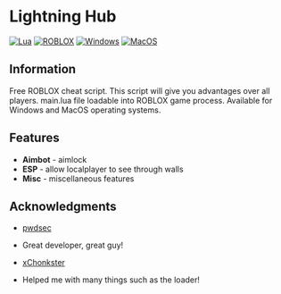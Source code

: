 # Lightning Hub
[![Lua](https://img.shields.io/badge/language-Lua-blue?style=plastic)](https://en.wikipedia.org/wiki/Lua_(programming_language)) 
[![ROBLOX](https://img.shields.io/badge/platform-ROBLOX-red?style=plastic)](https://en.wikipedia.org/wiki/Roblox)
[![Windows](https://img.shields.io/badge/platform-Windows-blue.svg?style=plastic)](https://en.wikipedia.org/wiki/Microsoft_Windows)
[![MacOS](https://img.shields.io/badge/platform-MacOS-lightgrey.svg?style=plastic)](https://en.wikipedia.org/wiki/MacOS) 

## Information
Free ROBLOX cheat script. This script will give you advantages over all players. main.lua file loadable into ROBLOX game process. Available for Windows and MacOS operating systems.

## Features
*   **Aimbot** - aimlock
*   **ESP** - allow localplayer to see through walls
*   **Misc** - miscellaneous features

## Acknowledgments
*   [pwdsec](https://github.com/pwdsec)
*   Great developer, great guy!

*   [xChonkster](https://github.com/xChonkster)
*   Helped me with many things such as the loader!
